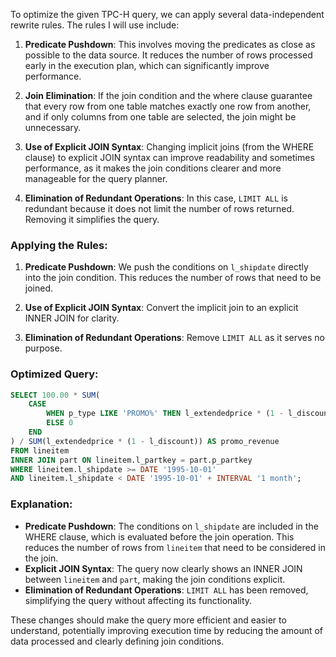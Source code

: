 To optimize the given TPC-H query, we can apply several data-independent rewrite rules. The rules I will use include:

1. **Predicate Pushdown**: This involves moving the predicates as close as possible to the data source. It reduces the number of rows processed early in the execution plan, which can significantly improve performance.

2. **Join Elimination**: If the join condition and the where clause guarantee that every row from one table matches exactly one row from another, and if only columns from one table are selected, the join might be unnecessary.

3. **Use of Explicit JOIN Syntax**: Changing implicit joins (from the WHERE clause) to explicit JOIN syntax can improve readability and sometimes performance, as it makes the join conditions clearer and more manageable for the query planner.

4. **Elimination of Redundant Operations**: In this case, `LIMIT ALL` is redundant because it does not limit the number of rows returned. Removing it simplifies the query.

### Applying the Rules:

1. **Predicate Pushdown**: We push the conditions on `l_shipdate` directly into the join condition. This reduces the number of rows that need to be joined.

2. **Use of Explicit JOIN Syntax**: Convert the implicit join to an explicit INNER JOIN for clarity.

3. **Elimination of Redundant Operations**: Remove `LIMIT ALL` as it serves no purpose.

### Optimized Query:
```sql
SELECT 100.00 * SUM(
    CASE 
        WHEN p_type LIKE 'PROMO%' THEN l_extendedprice * (1 - l_discount) 
        ELSE 0 
    END
) / SUM(l_extendedprice * (1 - l_discount)) AS promo_revenue
FROM lineitem
INNER JOIN part ON lineitem.l_partkey = part.p_partkey
WHERE lineitem.l_shipdate >= DATE '1995-10-01'
AND lineitem.l_shipdate < DATE '1995-10-01' + INTERVAL '1 month';
```

### Explanation:
- **Predicate Pushdown**: The conditions on `l_shipdate` are included in the WHERE clause, which is evaluated before the join operation. This reduces the number of rows from `lineitem` that need to be considered in the join.
- **Explicit JOIN Syntax**: The query now clearly shows an INNER JOIN between `lineitem` and `part`, making the join conditions explicit.
- **Elimination of Redundant Operations**: `LIMIT ALL` has been removed, simplifying the query without affecting its functionality.

These changes should make the query more efficient and easier to understand, potentially improving execution time by reducing the amount of data processed and clearly defining join conditions.